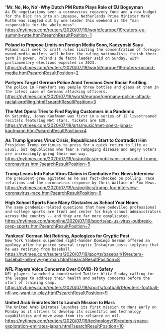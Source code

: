 **'Mr. No, No, No'-Why Dutch PM Rutte Plays Role of EU Bogeyman**\
`As EU negotiations over a coronavirus recovery fund and a new budget for the bloc ran into an impasse, Netherlands Prime Minister Mark Rutte was singled out by one leader this weekend as the "man responsible for the whole mess". `\
https://nytimes.com/reuters/2020/07/19/world/europe/19reuters-eu-summit-rutte.html?searchResultPosition=1

**Poland to Propose Limits on Foreign Media Soon, Kaczynski Says**\
`Poland will seek to craft rules limiting the concentration of foreign-owned media outlets well before the ruling nationalists finish their term in power, Poland's de facto leader said on Sunday, with parliamentary elections expected in 2023.     `\
https://nytimes.com/reuters/2020/07/19/world/europe/19reuters-poland-media.html?searchResultPosition=2

**Partyers Target German Police Amid Tensions Over Racial Profiling**\
`The police in Frankfurt say people threw bottles and glass at them in the latest case of Germans attacking officers.`\
https://nytimes.com/2020/07/19/world/europe/germany-police-attack-racial-profiling.html?searchResultPosition=3

**The Met Opera Tries to Find Paying Customers in a Pandemic**\
`On Saturday, Jonas Kaufmann was first in a series of 12 livestreamed recitals featuring Met stars. Tickets are $20.`\
https://nytimes.com/2020/07/19/arts/music/met-opera-jonas-kaufmann.html?searchResultPosition=4

**As Trump Ignores Virus Crisis, Republicans Start to Contradict Him**\
`President Trump continues to press for a quick return to life as usual, but Republicans who fear a rampaging disease and angry voters are increasingly going their own way.`\
https://nytimes.com/2020/07/19/us/politics/republicans-contradict-trump-coronavirus.html?searchResultPosition=5

**Trump Leans Into False Virus Claims in Combative Fox News Interview**\
`The president grew agitated as he was fact-checked on polling, race relations and the coronavirus response by Chris Wallace of Fox News.`\
https://nytimes.com/2020/07/19/us/politics/trump-fox-interview-coronavirus-race.html?searchResultPosition=6

**High School Sports Face Many Obstacles as School Year Nears**\
`The same pandemic-related questions that have bedeviled professional and college sports are front and center for high school administrators across the country -- and they are far more complicated. `\
https://nytimes.com/aponline/2020/07/19/sports/ap-us-virus-outbreak-prep-sports.html?searchResultPosition=7

**Yankees' German Not Retiring, Apologizes for Cryptic Post**\
`New York Yankees suspended right-hander Domingo German offered an apology after he posted several cryptic Instagram posts implying that he was retiring from baseball.`\
https://nytimes.com/reuters/2020/07/19/sports/baseball/19reuters-baseball-mlb-nyy-german.html?searchResultPosition=8

**NFL Players Voice Concerns Over COVID-19 Safety**\
`NFL players launched a coordinated Twitter blitz Sunday calling for the league to address their health and safety concerns before the start of training camp.`\
https://nytimes.com/reuters/2020/07/19/sports/football/19reuters-football-nfl-we-want-to-play.html?searchResultPosition=9

**United Arab Emirates Set to Launch Mission to Mars**\
`The United Arab Emirates launches its first mission to Mars early on Monday as it strives to develop its scientific and technology capabilities and move away from its reliance on oil.`\
https://nytimes.com/reuters/2020/07/19/technology/19reuters-space-exploration-emirates-japan.html?searchResultPosition=10

